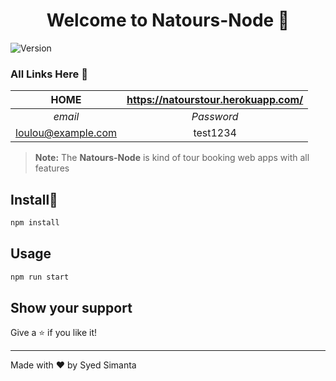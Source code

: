 <h1 align="center">Welcome to Natours-Node 👋</h1>
<p>
  <img alt="Version" src="https://img.shields.io/badge/version-1.0.0-blue.svg?cacheSeconds=2592000" />
</p>

[                                     heroku]: https://natourstour.herokuapp.com/	"Tour Booking App"



### All Links Here :link:

|        HOME        | https://natourstour.herokuapp.com/ |
| :----------------: | :--------------------------------: |
|      *email*       |             *Password*             |
| loulou@example.com |              test1234              |

> **Note:** The **Natours-Node** is kind of tour booking web apps with all features

## Install:saxophone:

```sh
npm install
```

## Usage

```sh
npm run start
```

## Show your support

Give a ⭐️ if you like it!

***
Made with ❤️ by Syed Simanta